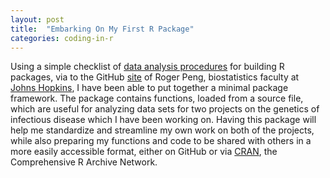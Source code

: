 ```yaml
---
layout: post
title:  "Embarking On My First R Package"
categories: coding-in-r 
---
```


Using a simple checklist of [data analysis procedures][dat-procs] for building R packages, via to the GitHub [site][rdpeng-github] of Roger Peng, biostatistics faculty at [Johns Hopkins][rdpeng-jhsph], I have been able to put together a minimal package framework. The package contains functions, loaded from a source file, which are useful for analyzing data sets for two projects on the genetics of infectious disease which I have been working on. Having this package will help me standardize and streamline my own work on both of the projects, while also preparing my functions and code to be shared with others in a more easily accessible format, either on GitHub or via [CRAN][cran], the Comprehensive R Archive Network.

[dat-procs]: https://github.com/rdpeng/daprocedures
[rdpeng-github]: https://github.com/rdpeng
[rdpeng-jhsph]: http://www.biostat.jhsph.edu/~rpeng/
[roxygen-link]: http://roxygen.org
[cran]: https://cran.r-project.org 